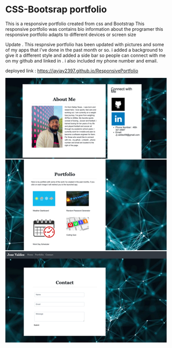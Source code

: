 # CSS-Bootsrap portfolio
This is a responsive portfolio created from css and Bootstrap
This responsive portfolio was contains bio information about the programer 
this responsive portfolio adapts to different devices or screen size

Update . This respnsive portfolio has been updated with pictures and some of my apps that i've done in the past month or so. i added a background to give it a different style and added a side bar so people can connect with me on my github and linked in . i also included my phone number and email. 

deployed link :  https://jayjay2397.github.io/ResponsivePortfolio

<img src ="Images/aboutme.png" alt="aboutme">
<img src ="Images/portfolio.png" alt="portfolio">
<img src ="Images/contact.png" alt="contact">

